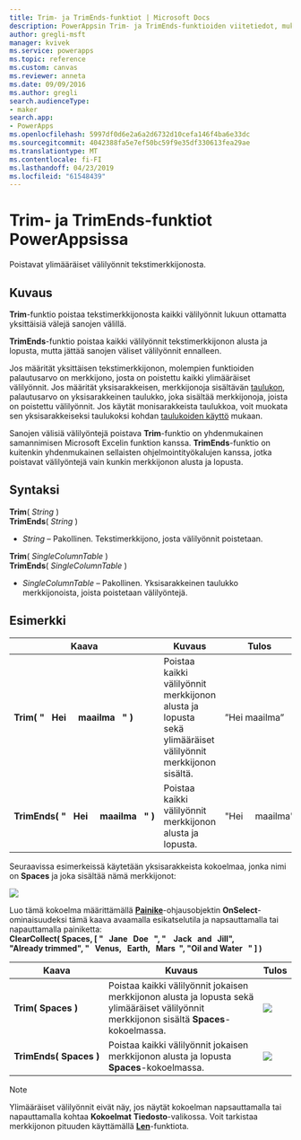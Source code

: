```yaml
---
title: Trim- ja TrimEnds-funktiot | Microsoft Docs
description: PowerAppsin Trim- ja TrimEnds-funktioiden viitetiedot, mukaan lukien syntaksi ja esimerkki
author: gregli-msft
manager: kvivek
ms.service: powerapps
ms.topic: reference
ms.custom: canvas
ms.reviewer: anneta
ms.date: 09/09/2016
ms.author: gregli
search.audienceType:
- maker
search.app:
- PowerApps
ms.openlocfilehash: 5997df0d6e2a6a2d6732d10cefa146f4ba6e33dc
ms.sourcegitcommit: 4042388fa5e7ef50bc59f9e35df330613fea29ae
ms.translationtype: MT
ms.contentlocale: fi-FI
ms.lasthandoff: 04/23/2019
ms.locfileid: "61548439"
---
```

# <a name="trim-and-trimends-functions-in-powerapps"></a>Trim- ja TrimEnds-funktiot PowerAppsissa
Poistavat ylimääräiset välilyönnit tekstimerkkijonosta.

## <a name="description"></a>Kuvaus
**Trim**-funktio poistaa tekstimerkkijonosta kaikki välilyönnit lukuun ottamatta yksittäisiä välejä sanojen välillä.  

**TrimEnds**-funktio poistaa kaikki välilyönnit tekstimerkkijonon alusta ja lopusta, mutta jättää sanojen väliset välilyönnit ennalleen.

Jos määrität yksittäisen tekstimerkkijonon, molempien funktioiden palautusarvo on merkkijono, josta on poistettu kaikki ylimääräiset välilyönnit. Jos määrität yksisarakkeisen, merkkijonoja sisältävän [taulukon](../working-with-tables.md), palautusarvo on yksisarakkeinen taulukko, joka sisältää merkkijonoja, joista on poistettu välilyönnit. Jos käytät monisarakkeista taulukkoa, voit muokata sen yksisarakkeiseksi taulukoksi kohdan [taulukoiden käyttö](../working-with-tables.md) mukaan.

Sanojen välisiä välilyöntejä poistava **Trim**-funktio on yhdenmukainen samannimisen Microsoft Excelin funktion kanssa. **TrimEnds**-funktio on kuitenkin yhdenmukainen sellaisten ohjelmointityökalujen kanssa, jotka poistavat välilyöntejä vain kunkin merkkijonon alusta ja lopusta.

## <a name="syntax"></a>Syntaksi
**Trim**( *String* )<br>**TrimEnds**( *String* )

* *String* – Pakollinen. Tekstimerkkijono, josta välilyönnit poistetaan.

**Trim**( *SingleColumnTable* )<br>**TrimEnds**( *SingleColumnTable* )

* *SingleColumnTable* – Pakollinen. Yksisarakkeinen taulukko merkkijonoista, joista poistetaan välilyöntejä.

## <a name="example"></a>Esimerkki

| Kaava | Kuvaus | Tulos |
| --- | --- | --- |
| **Trim(&nbsp;"&nbsp;&nbsp;&nbsp;Hei&nbsp;&nbsp;&nbsp;&nbsp;&nbsp;maailma&nbsp;&nbsp;&nbsp;"&nbsp;)** |Poistaa kaikki välilyönnit merkkijonon alusta ja lopusta sekä ylimääräiset välilyönnit merkkijonon sisältä. |”Hei maailma” |
| **TrimEnds(&nbsp;"&nbsp;&nbsp;&nbsp;Hei&nbsp;&nbsp;&nbsp;&nbsp;&nbsp;maailma&nbsp;&nbsp;&nbsp;"&nbsp;)** |Poistaa kaikki välilyönnit merkkijonon alusta ja lopusta. |"Hei&nbsp;&nbsp;&nbsp;&nbsp;&nbsp;maailma" |

Seuraavissa esimerkeissä käytetään yksisarakkeista kokoelmaa, jonka nimi on **Spaces** ja joka sisältää nämä merkkijonot:

![](media/function-trim/input-strings.png)

Luo tämä kokoelma määrittämällä **[Painike](../controls/control-button.md)**-ohjausobjektin **OnSelect**-ominaisuudeksi tämä kaava avaamalla esikatselutila ja napsauttamalla tai napauttamalla painiketta:
<br>**ClearCollect( Spaces, [ "&nbsp;&nbsp;&nbsp;Jane&nbsp;&nbsp;&nbsp;Doe&nbsp;&nbsp;&nbsp;", "&nbsp;&nbsp;&nbsp;&nbsp;Jack&nbsp;&nbsp;&nbsp;and&nbsp;&nbsp;&nbsp;Jill", "Already&nbsp;trimmed", "&nbsp;&nbsp;&nbsp;Venus,&nbsp;&nbsp;&nbsp;Earth,&nbsp;&nbsp;&nbsp;Mars&nbsp;&nbsp;", "Oil&nbsp;and&nbsp;Water&nbsp;&nbsp;&nbsp;" ] )**

| Kaava | Kuvaus | Tulos |
| --- | --- | --- |
| **Trim(&nbsp;Spaces&nbsp;)** |Poistaa kaikki välilyönnit jokaisen merkkijonon alusta ja lopusta sekä ylimääräiset välilyönnit merkkijonon sisältä **Spaces**-kokoelmassa. |<style> img { max-width: none } </style> ![](media/function-trim/output-trim.png) |
| **TrimEnds(&nbsp;Spaces&nbsp;)** |Poistaa kaikki välilyönnit jokaisen merkkijonon alusta ja lopusta **Spaces**-kokoelmassa. |<style> img { max-width: none } </style> ![](media/function-trim/output-trimends.png) |

> [!NOTE]
> Ylimääräiset välilyönnit eivät näy, jos näytät kokoelman napsauttamalla tai napauttamalla kohtaa **Kokoelmat** **Tiedosto**-valikossa. Voit tarkistaa merkkijonon pituuden käyttämällä **[Len](function-len.md)**-funktiota.

